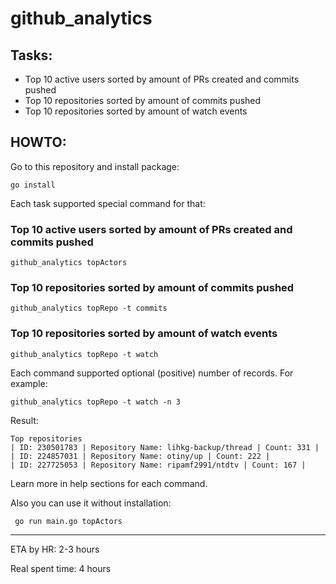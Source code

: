 # github_analytics

## Tasks:
- Top 10 active users sorted by amount of PRs created and commits pushed
- Top 10 repositories sorted by amount of commits pushed
- Top 10 repositories sorted by amount of watch events

## HOWTO:

Go to this repository and install package:

``` go install ```

Each task supported special command for that:

### Top 10 active users sorted by amount of PRs created and commits pushed

```github_analytics topActors```

### Top 10 repositories sorted by amount of commits pushed

```github_analytics topRepo -t commits```

### Top 10 repositories sorted by amount of watch events

```github_analytics topRepo -t watch```


Each command supported optional (positive) number of records. For example:

```github_analytics topRepo -t watch -n 3```

Result:

```
Top repositories
| ID: 230501783 | Repository Name: lihkg-backup/thread | Count: 331 |
| ID: 224857031 | Repository Name: otiny/up | Count: 222 |
| ID: 227725053 | Repository Name: ripamf2991/ntdtv | Count: 167 |

```

Learn more in help sections for each command.


Also you can use it without installation:

``` go run main.go topActors```

----
ETA by HR: 2-3 hours

Real spent time: 4 hours